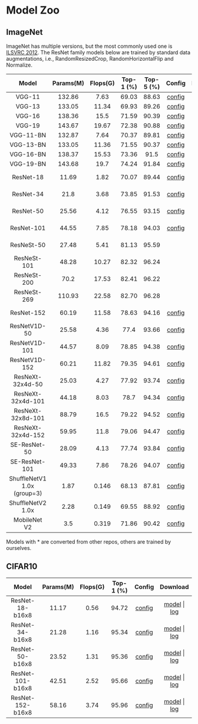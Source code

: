 # Model Zoo

## ImageNet

ImageNet has multiple versions, but the most commonly used one is [ILSVRC 2012](http://www.image-net.org/challenges/LSVRC/2012/).
The ResNet family models below are trained by standard data augmentations, i.e., RandomResizedCrop, RandomHorizontalFlip and Normalize.

|         Model         | Params(M) | Flops(G) | Top-1 (%) | Top-5 (%) | Config | Download |
|:---------------------:|:---------:|:--------:|:---------:|:---------:|:---------:|:--------:|
| VGG-11 | 132.86 | 7.63 | 69.03 | 88.63 | [config](https://github.com/open-mmlab/mmclassification/blob/master/configs/imagenet/vgg11.py) | [model](https://download.openmmlab.com/mmclassification/v0/imagenet/vgg11-01ecd97e.pth)* |
| VGG-13 | 133.05 | 11.34 | 69.93 | 89.26 | [config](https://github.com/open-mmlab/mmclassification/blob/master/configs/imagenet/vgg13.py) | [model](https://download.openmmlab.com/mmclassification/v0/imagenet/vgg13-9ad3945d.pth)*|
| VGG-16 | 138.36 | 15.5 | 71.59 | 90.39 | [config](https://github.com/open-mmlab/mmclassification/blob/master/configs/imagenet/vgg16.py) | [model](https://download.openmmlab.com/mmclassification/v0/imagenet/vgg16-91b6d117.pth)*|
| VGG-19 | 143.67 | 19.67 | 72.38 | 90.88 | [config](https://github.com/open-mmlab/mmclassification/blob/master/configs/imagenet/vgg19.py) | [model](https://download.openmmlab.com/mmclassification/v0/imagenet/vgg19-fee352a8.pth)*|
| VGG-11-BN | 132.87 | 7.64 | 70.37 | 89.81 | [config](https://github.com/open-mmlab/mmclassification/blob/master/configs/imagenet/vgg11bn.py) | [model](https://download.openmmlab.com/mmclassification/v0/imagenet/vgg11_bn-6fbbbf3f.pth)*|
| VGG-13-BN | 133.05 | 11.36 | 71.55 | 90.37 | [config](https://github.com/open-mmlab/mmclassification/blob/master/configs/imagenet/vgg13bn.py) | [model](https://download.openmmlab.com/mmclassification/v0/imagenet/vgg13_bn-4b5f9390.pth)*|
| VGG-16-BN | 138.37 | 15.53 | 73.36 | 91.5 | [config](https://github.com/open-mmlab/mmclassification/blob/master/configs/imagenet/vgg19.py) | [model](https://download.openmmlab.com/mmclassification/v0/imagenet/vgg16_bn-3ac6d8fd.pth)*|
| VGG-19-BN | 143.68 | 19.7 | 74.24 | 91.84 | [config](https://github.com/open-mmlab/mmclassification/blob/master/configs/imagenet/vgg19bn.py) | [model](https://download.openmmlab.com/mmclassification/v0/imagenet/vgg19_bn-7c058385.pth)*|
| ResNet-18             | 11.69     | 1.82     | 70.07 | 89.44 | [config](https://github.com/open-mmlab/mmclassification/blob/master/configs/imagenet/resnet18_b32x8.py) | [model](https://download.openmmlab.com/mmclassification/v0/imagenet/resnet18_batch256_20200708-34ab8f90.pth) &#124; [log](https://download.openmmlab.com/mmclassification/v0/imagenet/resnet18_batch256_20200708-34ab8f90.log.json) |
| ResNet-34             | 21.8      | 3.68     | 73.85 | 91.53 | [config](https://github.com/open-mmlab/mmclassification/blob/master/configs/imagenet/resnet34_b32x8.py) | [model](https://download.openmmlab.com/mmclassification/v0/imagenet/resnet34_batch256_20200708-32ffb4f7.pth) &#124; [log](https://download.openmmlab.com/mmclassification/v0/imagenet/resnet34_batch256_20200708-32ffb4f7.log.json) |
| ResNet-50             | 25.56     | 4.12     | 76.55 | 93.15 | [config](https://github.com/open-mmlab/mmclassification/blob/master/configs/imagenet/resnet50_b32x8.py) | [model](https://download.openmmlab.com/mmclassification/v0/imagenet/resnet50_batch256_20200708-cfb998bf.pth) &#124; [log](https://download.openmmlab.com/mmclassification/v0/imagenet/resnet50_batch256_20200708-cfb998bf.log.json) |
| ResNet-101            | 44.55     | 7.85     | 78.18 | 94.03 | [config](https://github.com/open-mmlab/mmclassification/blob/master/configs/imagenet/resnet101_b32x8.py) | [model](https://download.openmmlab.com/mmclassification/v0/imagenet/resnet101_batch256_20200708-753f3608.pth) &#124; [log](https://download.openmmlab.com/mmclassification/v0/imagenet/resnet101_batch256_20200708-753f3608.log.json) |
| ResNeSt-50            | 27.48     | 5.41     | 81.13 | 95.59 |  | [model](https://download.openmmlab.com/mmclassification/v0/imagenet/resnest50_converted-1ebf0afe.pth) &#124; [log]() |
| ResNeSt-101           | 48.28     | 10.27    | 82.32 | 96.24 |  | [model](https://download.openmmlab.com/mmclassification/v0/imagenet/resnest101_converted-032caa52.pth) &#124; [log]() |
| ResNeSt-200           | 70.2      | 17.53    | 82.41 | 96.22 |  | [model](https://download.openmmlab.com/mmclassification/v0/imagenet/resnest200_converted-581a60f2.pth) &#124; [log]() |
| ResNeSt-269           | 110.93    | 22.58    | 82.70 | 96.28 |  | [model](https://download.openmmlab.com/mmclassification/v0/imagenet/resnest269_converted-59930960.pth) &#124; [log]() |
| ResNet-152            | 60.19     | 11.58    | 78.63 | 94.16 | [config](https://github.com/open-mmlab/mmclassification/blob/master/configs/imagenet/resnet152_b32x8.py) | [model](https://download.openmmlab.com/mmclassification/v0/imagenet/resnet152_batch256_20200708-ec25b1f9.pth) &#124; [log](https://download.openmmlab.com/mmclassification/v0/imagenet/resnet152_batch256_20200708-ec25b1f9.log.json) |
| ResNetV1D-50          | 25.58     | 4.36     | 77.4  | 93.66 | [config](https://github.com/open-mmlab/mmclassification/blob/master/configs/imagenet/resnetv1d50_b32x8.py) | [model](https://download.openmmlab.com/mmclassification/v0/imagenet/resnetv1d50_batch256_20200708-1ad0ce94.pth) &#124; [log](https://download.openmmlab.com/mmclassification/v0/imagenet/resnetv1d50_batch256_20200708-1ad0ce94.log.json) |
| ResNetV1D-101         | 44.57     | 8.09     | 78.85 | 94.38 | [config](https://github.com/open-mmlab/mmclassification/blob/master/configs/imagenet/resnetv1d101_b32x8.py) | [model](https://download.openmmlab.com/mmclassification/v0/imagenet/resnetv1d101_batch256_20200708-9cb302ef.pth) &#124; [log](https://download.openmmlab.com/mmclassification/v0/imagenet/resnetv1d101_batch256_20200708-9cb302ef.log.json) |
| ResNetV1D-152         | 60.21     | 11.82    | 79.35 | 94.61 | [config](https://github.com/open-mmlab/mmclassification/blob/master/configs/imagenet/resnetv1d152_b32x8.py) | [model](https://download.openmmlab.com/mmclassification/v0/imagenet/resnetv1d152_batch256_20200708-e79cb6a2.pth) &#124; [log](https://download.openmmlab.com/mmclassification/v0/imagenet/resnetv1d152_batch256_20200708-e79cb6a2.log.json) |
| ResNeXt-32x4d-50      | 25.03     | 4.27     | 77.92 | 93.74 | [config](https://github.com/open-mmlab/mmclassification/blob/master/configs/imagenet/resnext50_32x4d_b32x8.py) | [model](https://download.openmmlab.com/mmclassification/v0/imagenet/resnext50_32x4d_batch256_20200708-c07adbb7.pth) &#124; [log](https://download.openmmlab.com/mmclassification/v0/imagenet/resnext50_32x4d_batch256_20200708-c07adbb7.log.json) |
| ResNeXt-32x4d-101     | 44.18     | 8.03     | 78.7  | 94.34 | [config](https://github.com/open-mmlab/mmclassification/blob/master/configs/imagenet/resnext101_32x4d_b32x8.py) | [model](https://download.openmmlab.com/mmclassification/v0/imagenet/resnext101_32x4d_batch256_20200708-87f2d1c9.pth) &#124; [log](https://download.openmmlab.com/mmclassification/v0/imagenet/resnext101_32x4d_batch256_20200708-87f2d1c9.log.json) |
| ResNeXt-32x8d-101     | 88.79     | 16.5     | 79.22 | 94.52 | [config](https://github.com/open-mmlab/mmclassification/blob/master/configs/imagenet/resnext101_32x8d_b32x8.py) | [model](https://download.openmmlab.com/mmclassification/v0/imagenet/resnext101_32x8d_batch256_20200708-1ec34aa7.pth) &#124; [log](https://download.openmmlab.com/mmclassification/v0/imagenet/resnext101_32x8d_batch256_20200708-1ec34aa7.log.json) |
| ResNeXt-32x4d-152     | 59.95     | 11.8     | 79.06 | 94.47 | [config](https://github.com/open-mmlab/mmclassification/blob/master/configs/imagenet/resnext152_32x4d_b32x8.py) | [model](https://download.openmmlab.com/mmclassification/v0/imagenet/resnext152_32x4d_batch256_20200708-aab5034c.pth) &#124; [log](https://download.openmmlab.com/mmclassification/v0/imagenet/resnext152_32x4d_batch256_20200708-aab5034c.log.json) |
| SE-ResNet-50          | 28.09     | 4.13     | 77.74 | 93.84 | [config](https://github.com/open-mmlab/mmclassification/blob/master/configs/imagenet/seresnet50_b32x8.py) | [model](https://download.openmmlab.com/mmclassification/v0/imagenet/se-resnet50_batch256_20200804-ae206104.pth) &#124; [log](https://download.openmmlab.com/mmclassification/v0/imagenet/se-resnet50_batch256_20200708-657b3c36.log.json) |
| SE-ResNet-101         | 49.33     | 7.86     | 78.26 | 94.07 | [config](https://github.com/open-mmlab/mmclassification/blob/master/configs/imagenet/seresnet101_b32x8.py) | [model](https://download.openmmlab.com/mmclassification/v0/imagenet/se-resnet101_batch256_20200804-ba5b51d4.pth) &#124; [log](https://download.openmmlab.com/mmclassification/v0/imagenet/se-resnet101_batch256_20200708-038a4d04.log.json) |
| ShuffleNetV1 1.0x (group=3)   | 1.87      | 0.146    | 68.13 | 87.81 | [config](https://github.com/open-mmlab/mmclassification/blob/master/configs/imagenet/shufflenet_v1_1x_b64x16_linearlr_bn_nowd.py) | [model](https://download.openmmlab.com/mmclassification/v0/imagenet/shufflenet_v1_batch1024_20200804-5d6cec73.pth) &#124; [log](https://download.openmmlab.com/mmclassification/v0/imagenet/shufflenet_v1_batch1024_20200804-5d6cec73.log.json) |
| ShuffleNetV2 1.0x     | 2.28      | 0.149    | 69.55 | 88.92 | [config](https://github.com/open-mmlab/mmclassification/blob/master/configs/imagenet/shufflenet_v2_1x_b64x16_linearlr_bn_nowd.py) | [model](https://download.openmmlab.com/mmclassification/v0/imagenet/shufflenet_v2_batch1024_20200812-5bf4721e.pth) &#124; [log](https://download.openmmlab.com/mmclassification/v0/imagenet/shufflenet_v2_batch1024_20200804-8860eec9.log.json) |
| MobileNet V2          | 3.5       | 0.319    | 71.86 | 90.42 | [config](https://github.com/open-mmlab/mmclassification/blob/master/configs/imagenet/mobilenet_v2_b32x8.py) | [model](https://download.openmmlab.com/mmclassification/v0/imagenet/mobilenet_v2_batch256_20200708-3b2dc3af.pth) &#124; [log](https://download.openmmlab.com/mmclassification/v0/imagenet/mobilenet_v2_batch256_20200708-3b2dc3af.log.json) |

Models with * are converted from other repos, others are trained by ourselves.

## CIFAR10

|         Model         | Params(M) | Flops(G) | Top-1 (%) | Config | Download |
|:---------------------:|:---------:|:--------:|:---------:|:--------:|:--------:|
| ResNet-18-b16x8 | 11.17 | 0.56 | 94.72 | [config](https://github.com/open-mmlab/mmclassification/blob/master/configs/cifar10/resnet18_b16x8.py) | [model](https://download.openmmlab.com/mmclassification/v0/cifar10/resnet18_b16x8_20200823-f906fa4e.pth) &#124; [log](https://download.openmmlab.com/mmclassification/v0/cifar10/resnet18_b16x8_20200823-f906fa4e.log.json) |
| ResNet-34-b16x8 | 21.28 | 1.16 | 95.34 | [config](https://github.com/open-mmlab/mmclassification/blob/master/configs/cifar10/resnet34_b16x8.py) | [model](https://download.openmmlab.com/mmclassification/v0/cifar10/resnet34_b16x8_20200823-52d5d832.pth) &#124; [log](https://download.openmmlab.com/mmclassification/v0/cifar10/resnet34_b16x8_20200823-52d5d832.log.json) |
| ResNet-50-b16x8 | 23.52 | 1.31 | 95.36 | [config](https://github.com/open-mmlab/mmclassification/blob/master/configs/cifar10/resnet50_b16x8.py) | [model](https://download.openmmlab.com/mmclassification/v0/cifar10/resnet50_b16x8_20200823-882aa7b1.pth) &#124; [log](https://download.openmmlab.com/mmclassification/v0/cifar10/resnet50_b16x8_20200823-882aa7b1.log.json) |
| ResNet-101-b16x8 | 42.51 | 2.52 | 95.66 | [config](https://github.com/open-mmlab/mmclassification/blob/master/configs/cifar10/resnet101_b16x8.py) | [model](https://download.openmmlab.com/mmclassification/v0/cifar10/resnet101_b16x8_20200823-d9501bbc.pth) &#124; [log](https://download.openmmlab.com/mmclassification/v0/cifar10/resnet101_b16x8_20200823-d9501bbc.log.json) |
| ResNet-152-b16x8 | 58.16 | 3.74 | 95.96 | [config](https://github.com/open-mmlab/mmclassification/blob/master/configs/cifar10/resnet152_b16x8.py) | [model](https://download.openmmlab.com/mmclassification/v0/cifar10/resnet152_b16x8_20200823-ad4d5d0c.pth) &#124; [log](https://download.openmmlab.com/mmclassification/v0/cifar10/resnet152_b16x8_20200823-ad4d5d0c.log.json) |
